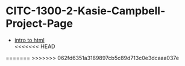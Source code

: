 # CITC-1300-2-Kasie-Campbell-Project-Page

<ul>
    <li><a href="intro_to_html/index.html" target="_blank">intro to html</a></li>
<<<<<<< HEAD
</ul>
=======
</ul>
>>>>>>> 062fd6351a3189897cb5c89d713c0e3dcaaa037e
